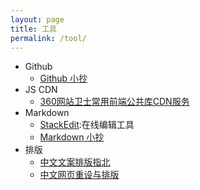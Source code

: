 ```yaml
---
layout: page
title: 工具 
permalink: /tool/
---
```


- Github
	- [Github 小抄](https://github.com/tiimgreen/github-cheat-sheet)
- JS CDN
	- [360网站卫士常用前端公共库CDN服务](http://libs.useso.com/)
- Markdown
	- [StackEdit](https://stackedit.io/editor):在线编辑工具
	- [Markdown 小抄](http://www.jekyllnow.com/Markdown-Style-Guide/) 
- 排版
	- [中文文案排版指北](https://github.com/sparanoid/chinese-copywriting-guidelines#%E4%B8%AD%E6%96%87%E6%96%87%E6%A1%88%E6%8E%92%E7%89%88%E6%8C%87%E5%8C%97)
	- [中文网页重设与排版](https://github.com/sofish/typo.css#%E4%B8%AD%E6%96%87%E7%BD%91%E9%A1%B5%E9%87%8D%E8%AE%BE%E4%B8%8E%E6%8E%92%E7%89%88)

